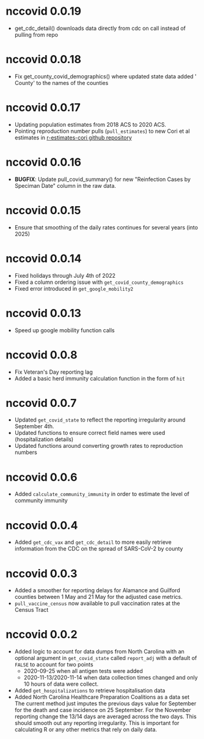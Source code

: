 # nccovid 0.0.19

* get_cdc_detail() downloads data directly from cdc on call instead of pulling from repo

# nccovid 0.0.18

* Fix get_county_covid_demographics() where updated state data added ' County' to the names of the counties

# nccovid 0.0.17

* Updating population estimates from 2018 ACS to 2020 ACS.
* Pointing reproduction number pulls (`pull_estimates`) to new Cori et al estimates in [r-estimates-cori github repository](https://github.com/conedatascience/r-estimates-cori)

# nccovid 0.0.16

* **BUGFIX**: Update pull_covid_summary() for new
"Reinfection Cases by Speciman Date" column in the raw data.

# nccovid 0.0.15

* Ensure that smoothing of the daily rates continues for several years (into 2025)

# nccovid 0.0.14

* Fixed holidays through July 4th of 2022
* Fixed a column ordering issue with `get_covid_county_demographics`
* Fixed error introduced in `get_google_mobility2`

# nccovid 0.0.13

* Speed up google mobility function calls

# nccovid 0.0.8

* Fix Veteran's Day reporting lag
* Added a basic herd immunity calculation function in the form of `hit`

# nccovid 0.0.7

* Updated `get_covid_state` to reflect the reporting irregularity around September 4th.
* Updated functions to ensure correct field names were used (hospitalization details)
* Updated functions around converting growth rates to reproduction numbers

# nccovid 0.0.6

* Added `calculate_community_immunity` in order to estimate the level of community immunity

# nccovid 0.0.4

* Added `get_cdc_vax` and `get_cdc_detail` to more easily retrieve information from the CDC on the spread of SARS-CoV-2 by county


# nccovid 0.0.3
* Added a smoother for reporting delays for Alamance and Guilford counties between 1 May and 21 May for the adjusted case metrics.
* `pull_vaccine_census` now available to pull vaccination rates at the Census Tract


# nccovid 0.0.2

* Added logic to account for data dumps from North Carolina with an optional argument in  `get_covid_state` called `report_adj` with a default of `FALSE` to account for two points
  * 2020-09-25 when all antigen tests were added 
  * 2020-11-13/2020-11-14 when data collection times changed and only 10 hours of data were collect.
* Added `get_hospitalizations` to retrieve hospitalisation data 
* Added North Carolina Healthcare Preparation Coalitions as a data set 
The current method just imputes the previous days value for September for the death and case incidence on 25 September. 
For the November reporting change the 13/14 days are averaged across the two days. 
This should smooth out any reporting irregularity. 
This is important for calculating R or any other metrics that rely on daily data.
